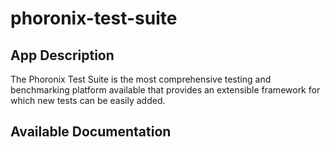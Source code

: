 # phoronix-test-suite

## App Description

The Phoronix Test Suite is the most comprehensive testing and benchmarking platform available that provides an extensible framework for which new tests can be easily added.

## Available Documentation

